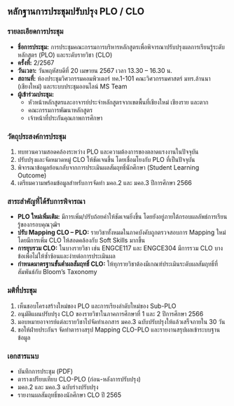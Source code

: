 ## หลักฐานการประชุมปรับปรุง PLO / CLO  

### รายละเอียดการประชุม
- **ชื่อการประชุม:** การประชุมคณะกรรมการบริหารหลักสูตรเพื่อพิจารณาปรับปรุงผลการเรียนรู้ระดับหลักสูตร (PLO) และระดับรายวิชา (CLO)
- **ครั้งที่:** 2/2567
- **วันเวลา:** วันพฤหัสบดีที่ 20 เมษายน 2567 เวลา 13.30 – 16.30 น.
- **สถานที่:** ห้องประชุมวิศวกรรมคอมพิวเตอร์ ทค.1-101 คณะวิศวกรรมศาสตร์ มทร.ล้านนา (เชียงใหม่) และระบบประชุมออนไลน์ MS Team
- **ผู้เข้าร่วมประชุม:**  
  - หัวหน้าหลักสูตรและอาจารย์ประจำหลักสูตรจากเขตพื้นที่เชียงใหม่ เชียงราย และตาก  
  - คณะกรรมการพัฒนาหลักสูตร  
  - เจ้าหน้าที่ประกันคุณภาพการศึกษา  

### วัตถุประสงค์การประชุม
1. ทบทวนความสอดคล้องระหว่าง PLO และความต้องการของตลาดแรงงานในปัจจุบัน
2. ปรับปรุงและจัดหมวดหมู่ CLO ให้ชัดเจนขึ้น โดยเชื่อมโยงกับ PLO ที่เป็นปัจจุบัน
3. พิจารณาข้อมูลย้อนกลับจากการประเมินผลสัมฤทธิ์นักศึกษา (Student Learning Outcome)
4. เตรียมความพร้อมข้อมูลสำหรับการจัดทำ มคอ.2 และ มคอ.3 ปีการศึกษา 2566

### สาระสำคัญที่ได้รับการพิจารณา
- **PLO ใหม่เพิ่มเติม:** มีการเพิ่ม/ปรับถ้อยคำให้ชัดเจนยิ่งขึ้น โดยยังอยู่ภายใต้กรอบผลลัพธ์การเรียนรู้ของกรอบคุณวุฒิฯ
- **ปรับ Mapping CLO – PLO:** รายวิชาทั้งหมดในภาคบังคับถูกตรวจสอบการ Mapping ใหม่ โดยมีการเพิ่ม CLO ให้สอดคล้องกับ Soft Skills มากขึ้น
- **การยุบรวม CLO:** ในบางรายวิชา เช่น ENGCE117 และ ENGCE304 มีการรวม CLO บางข้อเพื่อไม่ให้ซ้ำซ้อนและง่ายต่อการประเมินผล
- **กำหนดมาตรฐานขั้นต่ำผลสัมฤทธิ์ CLO:** ให้ทุกรายวิชาต้องมีเกณฑ์ประเมินระดับผลสัมฤทธิ์ที่สัมพันธ์กับ Bloom’s Taxonomy

### มติที่ประชุม
1. เห็นชอบโครงสร้างใหม่ของ PLO และการเรียงลำดับใหม่ของ Sub-PLO
2. อนุมัติแผนปรับปรุง CLO ของรายวิชาในภาคการศึกษาที่ 1 และ 2 ปีการศึกษา 2566
3. มอบหมายอาจารย์แต่ละรายวิชาไปจัดทำเอกสาร มคอ.3 ฉบับปรับปรุงให้แล้วเสร็จภายใน 30 วัน
4. ขอให้ฝ่ายประกันฯ จัดทำตารางสรุป Mapping CLO-PLO และรายงานสรุปผลเข้าระบบฐานข้อมูล

### เอกสารแนบ
- บันทึกการประชุม (PDF)
- ตารางเปรียบเทียบ CLO-PLO (ก่อน-หลังการปรับปรุง)
- มคอ.2 และ มคอ.3 ฉบับร่างปรับปรุง
- รายงานผลสัมฤทธิ์ของนักศึกษา CLO ปี 2565
